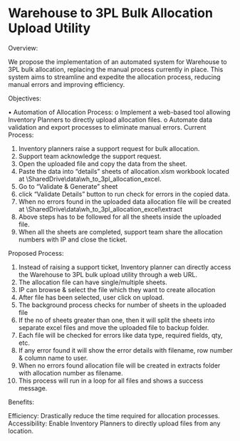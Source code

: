 # Warehouse to 3PL Bulk Allocation Upload Utility

Overview:

We propose the implementation of an automated system for Warehouse to 3PL bulk allocation, replacing the manual process currently in place. This system aims to streamline and expedite the allocation process, reducing manual errors and improving efficiency.

Objectives:

•	Automation of Allocation Process:
o	Implement a web-based tool allowing Inventory Planners to directly upload allocation files.
o	Automate data validation and export processes to eliminate manual errors.
Current Process:

1.	Inventory planners raise a support request for bulk allocation.
2.	Support team acknowledge the support request.
3.	Open the uploaded file and copy the data from the sheet.
4.	Paste the data into “details” sheets of allocation.xlsm workbook located at \\SharedDrive\data\wh_to_3pl_allocation_excel.
5.	Go to “Validate & Generate” sheet
6.	click “Validate Details” button to run check for errors in the copied data.
7.	When no errors found in the uploaded data allocation file will be created at \\SharedDrive\data\wh_to_3pl_allocation_excel\extract
8.	Above steps has to be followed for all the sheets inside the uploaded file.
9.	When all the sheets are completed, support team share the allocation numbers with IP and close the ticket.

Proposed Process:

1.	Instead of raising a support ticket, Inventory planner can directly access the Warehouse to 3PL bulk upload utility through a web URL.
2.	The allocation file can have single/multiple sheets.
3.	IP can browse & select the file which they want to create allocation
4.	After file has been selected, user click on upload.
5.	The background process checks for number of sheets in the uploaded file
6.	If the no of sheets greater than one, then it will split the sheets into separate excel files and move the uploaded file to backup folder.
7.	Each file will be checked for errors like data type, required fields, qty, etc.
8.	If any error found it will show the error details with filename, row number & column name to user.
9.	When no errors found allocation file will be created in extracts folder with allocation number as filename.
10.	This process will run in a loop for all files and shows a success message.
 
Benefits:

Efficiency: Drastically reduce the time required for allocation processes.
Accessibility: Enable Inventory Planners to directly upload files from any location.
